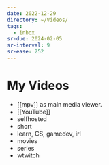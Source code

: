 ```yaml
---
date: 2022-12-29
directory: ~/Videos/
tags:
  - inbox
sr-due: 2024-02-05
sr-interval: 9
sr-ease: 252
---
```


# My Videos

- [[mpv]] as main media viewer.
- [[YouTube]]
- selfhosted
- short
- learn, CS, gamedev, irl
- movies
- series
- wtwitch
